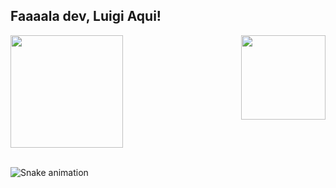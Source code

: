 ## Faaaala dev, Luigi Aqui!

<div>
  
  <img  height="180em" src="https://github-readme-stats.vercel.app/api?username=kinhoown&show_icons=true&theme=rose_pine&include_all_commits=true&count_private=true"/>
  <img align="right" height="135em" src="https://github-readme-stats.vercel.app/api/top-langs/?username=kinhoown&layout=compact&langs_count=16&theme=rose_pine"/>
</div>
<br>


    
  
 
</div>
  
![Snake animation](https://github.com/kinhoown/kinhoown/blob/output/github-contribution-grid-snake.svg)
